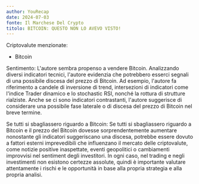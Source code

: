 ```yaml
---
author: YouRecap
date: 2024-07-03
fonte: Il Marchese Del Crypto
titolo: BITCOIN: QUESTO NON LO AVEVO VISTO!
---
```


Criptovalute menzionate:
- Bitcoin

Sentimento: L'autore sembra propenso a vendere Bitcoin. Analizzando diversi indicatori tecnici, l'autore evidenzia che potrebbero esserci segnali di una possibile discesa del prezzo di Bitcoin. Ad esempio, l'autore fa riferimento a candele di inversione di trend, intersezioni di indicatori come l'indice Trader dinamico e lo stochastic RSI, nonché la rottura di strutture rialziste. Anche se ci sono indicatori contrastanti, l'autore suggerisce di considerare una possibile fase laterale o di discesa del prezzo di Bitcoin nel breve termine.

Se tutti si sbagliassero riguardo a Bitcoin: Se tutti si sbagliassero riguardo a Bitcoin e il prezzo del Bitcoin dovesse sorprendentemente aumentare nonostante gli indicatori suggeriscano una discesa, potrebbe essere dovuto a fattori esterni imprevedibili che influenzano il mercato delle criptovalute, come notizie positive inaspettate, eventi geopolitici o cambiamenti improvvisi nel sentiment degli investitori. In ogni caso, nel trading e negli investimenti non esistono certezze assolute, quindi è importante valutare attentamente i rischi e le opportunità in base alla propria strategia e alla propria analisi.

